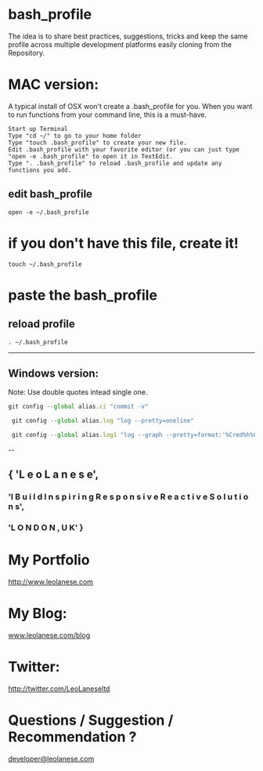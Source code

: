 # bash_profile
The idea is to share best practices, suggestions, tricks and keep the same profile across multiple development platforms easily cloning from the Repository.

# MAC version:
A typical install of OSX won't create a .bash_profile for you.
When you want to run functions from your command line, this is a must-have.

```
Start up Terminal
Type "cd ~/" to go to your home folder
Type "touch .bash_profile" to create your new file.
Edit .bash_profile with your favorite editor (or you can just type "open -e .bash_profile" to open it in TextEdit.
Type ". .bash_profile" to reload .bash_profile and update any functions you add.
```


## edit bash_profile
```
open -e ~/.bash_profile
```

# if you don't have this file, create it!
```
touch ~/.bash_profile
```

# paste the bash_profile

## reload profile
```
. ~/.bash_profile
```

---

## Windows version:
Note: Use double quotes intead single one.

```javascript
git config --global alias.ci "commit -v"
```

```javascript
 git config --global alias.log "log --pretty=oneline"
```

```javascript
 git config --global alias.log1 "log --graph --pretty=format:'%Cred%h%Creset -%C(yellow)%d%Creset %s %Cgreen(%cr) %C(bold blue)<%an>%Creset' --abbrev-commit"
 ```




--

## { 'L e o   L a n e s e',
### 'I  B u i l d   I n s p i r i n g   R e s p o n s i v e   R e a c t i v e   S o l u t i o n s',
### 'L O N D O N ,  U K' }


# My Portfolio<br>
<a href="http://www.leolanese.com" target="_blank">http://www.leolanese.com</a><br>

# My Blog:<br>
<a href="http://www.leolanese.com/blog" target="_blank">www.leolanese.com/blog</a><br>

# Twitter:<br>
<a href="http://twitter.com/LeoLaneseltd" target="_blank">http://twitter.com/LeoLaneseltd</a><br>

# Questions / Suggestion / Recommendation ?<br>
<a href="mail:to">developer@leolanese.com</a><br>

